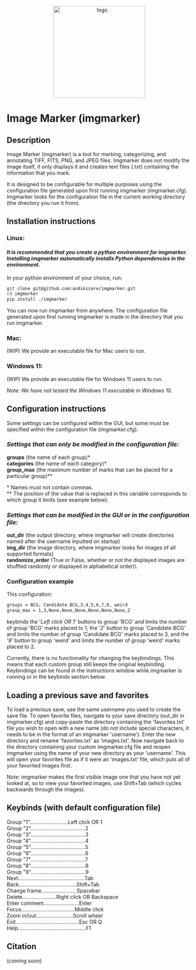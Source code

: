 <div align="center">
<img src="https://raw.githubusercontent.com/andikisare/imgmarker/main/imgmarker/icon.png" alt="logo" width="250"> </img>
</div>

[can add link to paper like so: Add link to paper here like so: "{!{arXiv}(://img.shields.io/badge/arXiv-{our link}.svg)}(link to arXiv paper)"]: # 

[where the squiggly brackets are square brackets and the link is completed]: #

# Image Marker (imgmarker)

## Description

Image Marker (imgmarker) is a tool for marking, categorizing, and annotating TIFF, FITS, PNG, and JPEG files.
Imgmarker does not modify the image itself, it only displays it and creates text files (.txt) containing the information
that you mark.

It is designed to be configurable for multiple purposes using the configuration file generated upon first running imgmarker
(imgmarker.cfg). Imgmarker looks for the configuration file in the current working directory (the directory you run it from).

## Installation instructions

### **Linux:**
#### *It is recommended that you create a python environment for imgmarker. Installing imgmarker automatically installs Python dependencies in the environment.*

In your python environment of your choice, run:

```sh
git clone git@github.com:andikisare/imgmarker.git
cd imgmarker
pip install ./imgmarker
```

You can now run imgmarker from anywhere. The configuration file generated upon first running imgmarker is made in the directory
that you run imgmarker.

### **Mac:**
(WIP) We provide an executable file for Mac users to run.

### **Windows 11:**
(WIP) We provide an executable file for Windows 11 users to run.

*Note: We have not tested the Windows 11 executable in Windows 10.*

## Configuration instructions

Some settings can be configured within the GUI, but some must be specified within the configuration file (imgmarker.cfg).

### *Settings that can only be modified in the configuration file:*
**groups** (the name of each group)\*\
**categories** (the name of each category)\*\
**group_max** (the maximum number of marks that can be placed for a particular group)\**

\* Names must not contain commas.\
\** The position of the value that is replaced in this variable corresponds to which group it limits (see example below).

### *Settings that can be modified in the GUI or in the configuration file:*
**out_dir** (the output directory, where imgmarker will create directories named after the username inputted on startup)\
**img_dir** (the image directory, where imgmarker looks for images of all supported formats)\
**randomize_order** (True or False, whether or not the displayed images are shuffled randomly or displayed in alphabetical order)\

### Configuration example
This configuration:
```txt
groups = BCG, Candidate BCG,3,4,5,6,7,8, weird
group_max = 1,3,None,None,None,None,None,None,2
```
keybinds the '*Left click OR 1*' buttons to group 'BCG' and limits the number of group 'BCG' marks placed to 1, the '*2*' button to group 'Candidate BCG' and limits the number of group 'Candidate BCG' marks placed to 3, and the '*9*' button to group 'weird' and limits the number of group 'weird' marks placed to 2.

Currently, there is no functionality for changing the keybindings. This means that each custom group still keeps the original keybinding. Keybindings can be found in the instructions window while imgmarker is running or in the keybinds section below.

## Loading a previous save and favorites

To load a previous save, use the same username you used to create the save file. To open favorite files, navigate to your save directory (out_dir in imgmarker.cfg) and copy-paste the directory containing the 'favorites.txt' file you wish to open with a new name (do not include special characters, it needs to be in the format of an imgmarker 'username'). Enter the new directory and rename 'favorites.txt' as 'images.txt'. Now navigate back to the directory containing your custom imgmarker.cfg file and reopen imgmarker using the name of your new directory as your 'username'. This will open your favorites file as if it were an 'images.txt' file, which puts all of your favorited images first.

Note: imgmarker makes the first visible image one that you have not yet looked at, so to view your favorited images, use Shift+Tab (which cycles backwards through the images).

## Keybinds (with default configuration file)
Group "1"..........................Left click OR 1\
Group "2".....................................2\
Group "3".....................................3\
Group "4".....................................4\
Group "5".....................................5\
Group "6".....................................6\
Group "7".....................................7\
Group "8".....................................8\
Group "9".....................................9\
Next.............................................Tab\
Back.......................................Shift+Tab\
Change frame........................Spacebar\
Delete.......................Right click OR Backspace\
Enter comment........................Enter\
Focus....................................Middle click\
Zoom in/out.........................Scroll wheel\
Exit...........................................Esc OR Q\
Help..............................................F1

## Citation
(coming soon)
